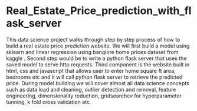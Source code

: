 # Real_Estate_Price_prediction_with_flask_server

This data science project walks through step by step process of how to build a real estate price prediction website. We will first build a model using sklearn and linear regression using banglore home prices dataset from kaggle . Second step would be to write a python flask server that uses the saved model to serve http requests. Third component is the website built in html, css and javascript that allows user to enter home square ft area, bedrooms etc and it will call python flask server to retrieve the predicted price. During model building we will cover almost all data science concepts such as data load and cleaning, outlier detection and removal, feature engineering, dimensionality reduction, gridsearchcv for hyperparameter tunning, k fold cross validation etc. 

